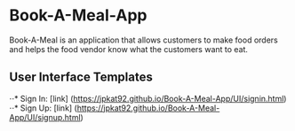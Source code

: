 # Book-A-Meal-App
Book-A-Meal is an application that allows customers to make food orders and helps the food vendor know what the customers want to eat.

## User Interface Templates
⋅⋅* Sign In: [link] (https://jpkat92.github.io/Book-A-Meal-App/UI/signin.html)
⋅⋅* Sign Up: [link] (https://jpkat92.github.io/Book-A-Meal-App/UI/signup.html) 
